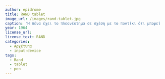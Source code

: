 ```yaml
---
author: epidrome
title: RAND tablet 
image_url: /images/rand-tablet.jpg
caption: 'Η πένα έχει το πλεονέκτημα σε σχέση με το ποντίκι ότι μπορεί να χρησιμοποιηθεί και ως συσκευή έμμεσης διάδρασης με την βοήθεια μιας επιφάνειας ευαίσθητης στην μύτη της πένας και χωρίς να υπάρχει η ανάγκη αυτή η επιφάνεια να είναι οθόνη.'
year: 1964 
license_url: 
license_text: RAND
categories:
  - Αρχέτυπα 
  - input-device
tags:
  - Rand 
  - tablet 
  - pen 
---
```

